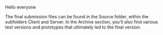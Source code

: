Hello everyone

The final submission files can be found in the Source folder, within the subfolders Client and Server. In the Archive section, you'll also find various test versions and prototypes that ultimately led to the final version.
